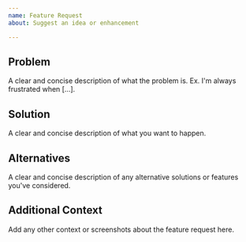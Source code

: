 ```yaml
---
name: Feature Request
about: Suggest an idea or enhancement

---
```


## Problem

A clear and concise description of what the problem is. Ex. I'm always frustrated when [...].

## Solution

A clear and concise description of what you want to happen.

## Alternatives

A clear and concise description of any alternative solutions or features you've considered.

## Additional Context

Add any other context or screenshots about the feature request here.